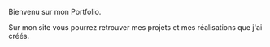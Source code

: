 Bienvenu sur mon Portfolio.

Sur mon site vous pourrez retrouver mes projets et mes réalisations que j'ai créés.
